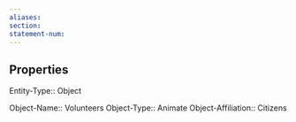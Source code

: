 ```yaml
---
aliases: 
section: 
statement-num: 
---
```

## Properties

Entity-Type:: Object

Object-Name:: Volunteers
Object-Type:: Animate 
Object-Affiliation:: Citizens